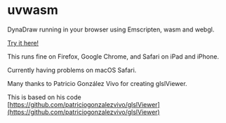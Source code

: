 # uvwasm

DynaDraw running in your browser using Emscripten, wasm and webgl.

[Try it here!](https://paulhaeberli.github.io/uvwasm/index.html)

This runs fine on Firefox, Google Chrome, and Safari on iPad and iPhone.

Currently having problems on macOS Safari.

Many thanks to Patricio González Vivo for creating glslViewer.

This is based on his code [https://github.com/patriciogonzalezvivo/glslViewer](https://github.com/patriciogonzalezvivo/glslViewer)

